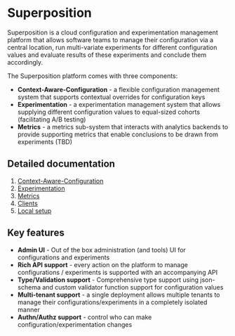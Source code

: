 # Superposition
Superposition is a cloud configuration and experimentation management platform that allows software teams to manage their configuration via a central location, run multi-variate experiments for different configuration values and evaluate results of these experiments and conclude them accordingly.

The Superposition platform comes with three components:

* **Context-Aware-Configuration** - a flexible configuration management system that supports contextual overrides for configuration keys
* **Experimentation** - a experimentation management system that allows supplying different configuration values to equal-sized cohorts (facilitating A/B testing)
* **Metrics** - a metrics sub-system that interacts with analytics backends to provide supporting metrics that enable conclusions to be drawn from experiments (TBD)

## Detailed documentation
1. [Context-Aware-Configuration](docs/context-aware-configuration.md)
2. [Experimentation](docs/context-aware-configuration.md)
3. [Metrics](docs/metrics.md)
4. [Clients](docs/clients.md)
5. [Local setup](docs/setup.md)

## Key features
* **Admin UI** - Out of the box administration (and tools) UI for configurations and experiments
* **Rich API support** - every action on the platform to manage configurations / experiments is supported with an accompanying API
* **Type/Validation support** - Comprehensive type support using json-schema and custom validator function support for configuration values
* **Multi-tenant support** - a single deployment allows multiple tenants to manage their configurations/experiments in a completely isolated manner
* **Authn/Authz support** - control who can make configuration/experimentation changes